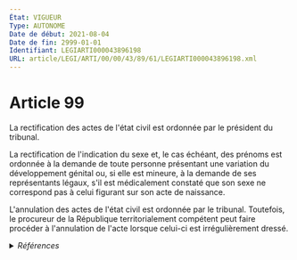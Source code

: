 ```yaml
---
État: VIGUEUR
Type: AUTONOME
Date de début: 2021-08-04
Date de fin: 2999-01-01
Identifiant: LEGIARTI000043896198
URL: article/LEGI/ARTI/00/00/43/89/61/LEGIARTI000043896198.xml
---
```


<h1>Article 99</h1>

La rectification des actes de l'état civil est ordonnée par le président du
tribunal.<br />

La rectification de l'indication du sexe et, le cas échéant, des prénoms est
ordonnée à la demande de toute personne présentant une variation du
développement génital ou, si elle est mineure, à la demande de ses représentants
légaux, s'il est médicalement constaté que son sexe ne correspond pas à celui
figurant sur son acte de naissance.<br />

L'annulation des actes de l'état civil est ordonnée par le tribunal. Toutefois,
le procureur de la République territorialement compétent peut faire procéder à
l'annulation de l'acte lorsque celui-ci est irrégulièrement dressé.


<details>
  <summary><em>Références</em></summary>

  <h2>Articles faisant référence à l'article</h2>
  
  <ul>
    <li>
      <a href="https://legal.tricoteuses.fr//redirection/LEGIARTI000043886119?vers=git&vers=legifrance">LOI n° 2021-1017 du 2 août 2021 relative à la bioéthique - article 30 PARTIELLEMENT_MODIF VIGUEUR, en vigueur depuis le 2021-08-04</a> MODIFIE source
    </li>
  </ul>
  
  <h2>Références faites par l'article</h2>
  
  <ul>
    <li>
      1925-10-30 CITATION cible <a href="https://legal.tricoteuses.fr//redirection/LEGIARTI000006497012?vers=git&vers=legifrance">Décret du 30 octobre 1925 portant règlement d'administration publique pour l'application de la loi du 15 décembre 1923 relative à la reconstitution des actes détruits par suite de guerre. - article 14 AUTONOME VIGUEUR, en vigueur depuis le 1925-11-08</a>
    </li>
    <li>
      1946-08-19 CITATION cible <a href="https://legal.tricoteuses.fr//redirection/LEGIARTI000006503629?vers=git&vers=legifrance">Décret n°46-1917 du 19 août 1946 sur les attributions des agents diplomatiques et consulaires en matière d'état civil. - article 5 AUTONOME ABROGE, en vigueur du 1994-12-12 au 2008-06-05</a>
    </li>
    <li>
      1960-04-02 CITATION cible <a href="https://legal.tricoteuses.fr//redirection/LEGIARTI000019235212?vers=git&vers=legifrance">Décret n° 60-323 du 2 avril 1960 portant règlement d'administration publique et fixant le tarif des avoués. - article 61 AUTONOME ABROGE, en vigueur du 1960-04-08 au 2017-09-01</a>
    </li>
    <li>
      1968-07-25 CITATION cible <a href="https://legal.tricoteuses.fr//redirection/LEGIARTI000033460956?vers=git&vers=legifrance">Loi n° 68-671 du 25 juillet 1968 relative à l'état civil des Français ayant vécu en Algérie ou dans les anciens territoires français d'outre-mer ou sous tutelle devenus indépendants - article 7 AUTONOME VIGUEUR, en vigueur depuis le 2016-11-20</a>
    </li>
    <li>
      2008-06-02 CITATION cible <a href="https://legal.tricoteuses.fr//redirection/LEGIARTI000034723951?vers=git&vers=legifrance">Décret n° 2008-521 du 2 juin 2008 relatif aux attributions des autorités diplomatiques et consulaires françaises en matière d'état civil - article 8 AUTONOME VIGUEUR, en vigueur depuis le 2017-11-01</a>
    </li>
    <li>
      2021-08-02 MODIFIE cible <a href="https://legal.tricoteuses.fr//redirection/LEGIARTI000043886119?vers=git&vers=legifrance">LOI n° 2021-1017 du 2 août 2021 relative à la bioéthique - article 30 PARTIELLEMENT_MODIF VIGUEUR, en vigueur depuis le 2021-08-04</a>
    </li>
    <li>
      2999-01-01 CITATION cible <a href="https://legal.tricoteuses.fr//redirection/LEGIARTI000033460968?vers=git&vers=legifrance">Code civil - article 127 AUTONOME VIGUEUR, en vigueur depuis le 2016-11-20</a>
    </li>
    <li>
      2999-01-01 CITATION cible <a href="https://legal.tricoteuses.fr//redirection/LEGIARTI000006420906?vers=git&vers=legifrance">Code civil - article 57 AUTONOME MODIFIE, en vigueur du 1962-08-09 au 1993-01-09</a>
    </li>
    <li>
      2999-01-01 CITATION cible <a href="https://legal.tricoteuses.fr//redirection/LEGIARTI000006421199?vers=git&vers=legifrance">Code civil - article 76 AUTONOME MODIFIE, en vigueur du 1997-10-29 au 2016-11-20</a>
    </li>
    <li>
      2999-01-01 CITATION cible <a href="https://legal.tricoteuses.fr//redirection/LEGIARTI000033460936?vers=git&vers=legifrance">Code civil - article 87 AUTONOME VIGUEUR, en vigueur depuis le 2016-11-20</a>
    </li>
    <li>
      2999-01-01 CITATION cible <a href="https://legal.tricoteuses.fr//redirection/LEGIARTI000033460926?vers=git&vers=legifrance">Code civil - article 91 AUTONOME VIGUEUR, en vigueur depuis le 2016-11-20</a>
    </li>
    <li>
      CODIFICATION source Loi 1803-03-11
    </li>
  </ul>
</details>
